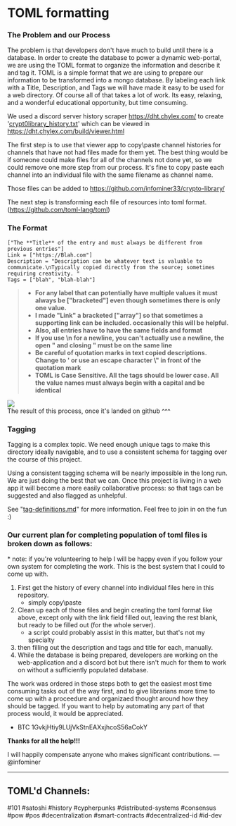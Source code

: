 # TOML formatting
### The Problem and our Process

The problem is that developers don't have much to build until there is a database. In order to create the database to power a dynamic web-portal, we are using the TOML format to organize the information and describe it and tag it. TOML is a simple format that we are using to prepare our information to be transformed into a mongo database. By labeling each link with a Title, Description, and Tags we will have made it easy   to be used for a web directory. Of course all of that takes a lot of work. Its easy, relaxing, and a wonderful educational opportunity, but time consuming.

We used a discord server history scraper https://dht.chylex.com/ to create '[crypt0library_history.txt](https://github.com/infominer33/crypto-library/blob/master/crypt0library_history.txt)' which can be viewed in https://dht.chylex.com/build/viewer.html

The first step is to use that viewer app to copy\paste channel histories for channels that have not had files made for them yet. The best thing would be if someone could make files for all of the channels not done yet, so we could remove one more step from our process. It's fine to copy paste each channel into an individual file with the same filename as channel name.

Those files can be added to https://github.com/infominer33/crypto-library/

The next step is transforming each file of resources into toml format.  (https://github.com/toml-lang/toml)
  
### The Format

```
["The **Title** of the entry and must always be different from previous entries"] 
Link = ["https://Blah.com"]
Description = "Description can be whatever text is valuable to communicate.\nTypically copied directly from the source; sometimes requiring creativity. "
Tags = ["blah", "blah-blah"]
```

>* **For any label that can potentially have multiple values it must always be ["bracketed"] even though sometimes there is only one value.**
>* **I made "Link" a bracketed ["array"] so that sometimes a supporting link can be included. occasionally this will be helpful.**
>* **Also, all entries have to have the same fields and format**
>* **If you use \n for a newline, you can't actually use a newline, the open " and closing " must be on the same line**
>* **Be careful of quotation marks in text copied descriptions. Change to ' or use an escape character \\" in front of the quotation mark**
>* **TOML is Case Sensitive. All the tags should be lower case. All the value names must always begin with a capital and be identical**

<img src="http://i.imgur.com/1nmrAAu.png"/></br>
The result of this process, once it's landed on github ^^^

### Tagging

Tagging is a complex topic. We need enough unique tags to make this directory ideally navigable, and to use a consistent schema for tagging over the course of this project. 

Using a consistent tagging schema will be nearly impossible in the long run. We are just doing the best that we can. Once this project is living in a web app it will become a more easily collaborative process: so that tags can be suggested and also flagged as unhelpful.

See "[tag-definitions.md](https://github.com/infominer33/Crypto-library/blob/master/toml/tag-definitions.md)" for more information. Feel free to join in on the fun :)


### Our current plan for completing population of toml files is broken down as follows:

\* note: if you're volunteering to help I will be happy even if you follow your own system for completing the work. This is the best system that I could to come up with.

1. First get the history of every channel into individual files here in this repository.
   - simply copy\paste 
2. Clean up each of those files and begin creating the toml format like above, except only with the link field filled out, leaving the rest blank, but ready to be filled out (for the whole server).
   - a script could probably assist in this matter, but that's not my specialty
4. then filling out the description and tags and title for each, manually.
5. While the database is being prepared, developers are working on the web-application and a discord bot but there isn't much for them to work on without a sufficiently populated database.

The work was ordered in those steps both to get the easiest most time consuming tasks out of the way first, and to give librarians more time to come up with a proceedure and organizaed thought around how they should be tagged. If you want to help by automating any part of that process would, it would be appreciated.

* BTC 1GvkjHtiy9LUjVkStnEAXxjhcoS56aCokY



**Thanks for all the help!!!**

I will happily compensate anyone who makes significant contributions. —@infominer

---
## TOML'd Channels:
#101 #satoshi #history #cypherpunks #distributed-systems #consensus #pow #pos #decentralization #smart-contracts #decentralized-id #id-dev
